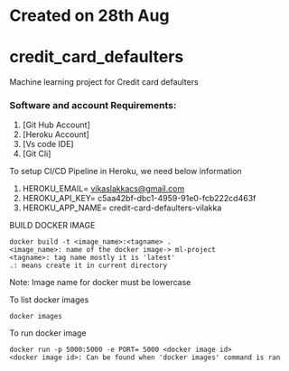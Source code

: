 
# Created on 28th Aug
# credit_card_defaulters
Machine learning project for Credit card defaulters

### Software and account Requirements:

1. [Git Hub Account]
2. [Heroku Account]
3. [Vs code IDE]
4. [Git Cli]


To setup CI/CD Pipeline in Heroku, we need below information
1. HEROKU_EMAIL= vikaslakkacs@gmail.com
2. HEROKU_API_KEY= c5aa42bf-dbc1-4959-91e0-fcb222cd463f
3. HEROKU_APP_NAME= credit-card-defaulters-vilakka

BUILD DOCKER IMAGE
```
docker build -t <image_name>:<tagname> .
<image_name>: name of the docker image-> ml-project
<tagname>: tag name mostly it is 'latest'
.: means create it in current directory
```
Note: Image name for docker must be lowercase

To list docker images
```
docker images
```

To run docker image
```
docker run -p 5000:5000 -e PORT= 5000 <docker image id>
<docker image id>: Can be found when 'docker images' command is ran
```